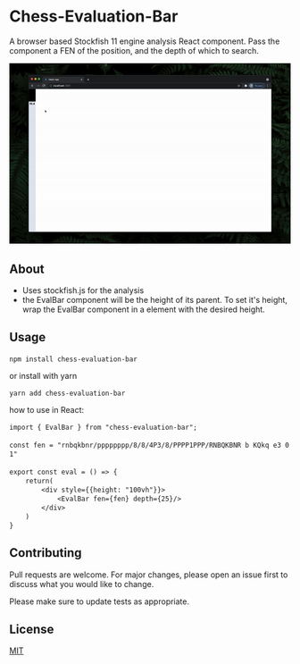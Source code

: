 # Chess-Evaluation-Bar

A browser based Stockfish 11 engine analysis React component. Pass the component a FEN of the position, and the depth of which to search.

  
  

<p  align="center">

<img src="https://github.com/trevor-ofarrell/chess-evaluation-bar/blob/main/public/appdemo.gif?raw=true"  alt="My Project GIF"  width="auto"  height="auto">

</p>

  

## About

- Uses stockfish.js for the analysis
- the EvalBar component will be the height of its parent. To set it's height, wrap the EvalBar component in a element with the desired height.
  
## Usage

```
npm install chess-evaluation-bar
```
or install with yarn
```
yarn add chess-evaluation-bar
```

how to use in React:

	import { EvalBar } from "chess-evaluation-bar";

	const fen = "rnbqkbnr/pppppppp/8/8/4P3/8/PPPP1PPP/RNBQKBNR b KQkq e3 0 1"
	
	export const eval = () => {
		return(
			<div style={{height: "100vh"}}>
				<EvalBar fen={fen} depth={25}/>
			</div>
		)
	}

  
  

## Contributing

  

Pull requests are welcome. For major changes, please open an issue first to discuss what you would like to change.

  

Please make sure to update tests as appropriate.

  

## License

  

[MIT](https://choosealicense.com/licenses/mit/)